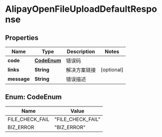 

# AlipayOpenFileUploadDefaultResponse


## Properties

| Name | Type | Description | Notes |
|------------ | ------------- | ------------- | -------------|
|**code** | [**CodeEnum**](#CodeEnum) | 错误码 |  |
|**links** | **String** | 解决方案链接 |  [optional] |
|**message** | **String** | 错误描述 |  |



## Enum: CodeEnum

| Name | Value |
|---- | -----|
| FILE_CHECK_FAIL | &quot;FILE_CHECK_FAIL&quot; |
| BIZ_ERROR | &quot;BIZ_ERROR&quot; |



